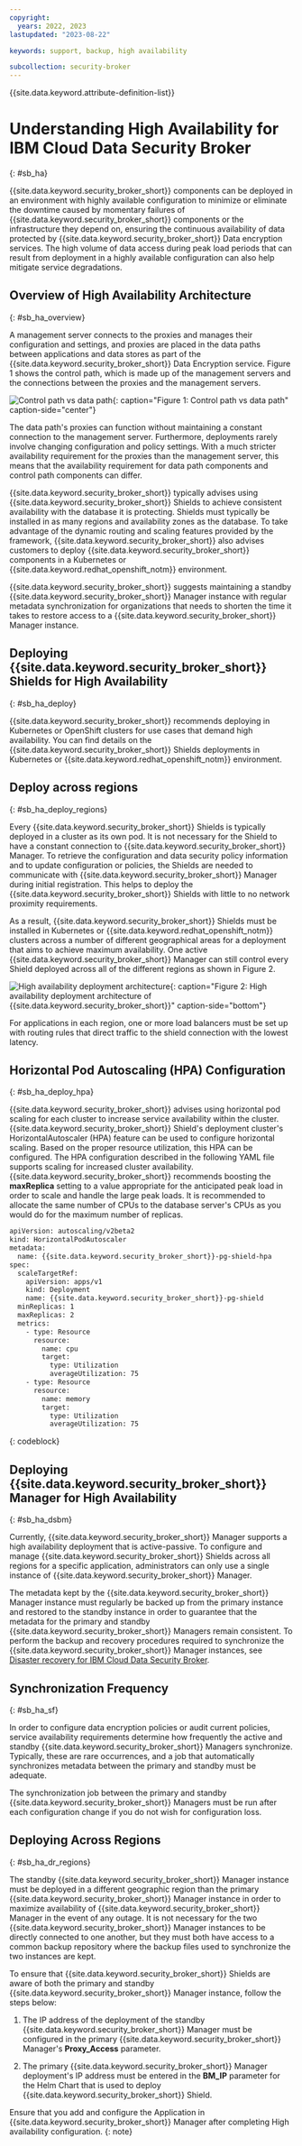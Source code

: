 ```yaml
---
copyright:
  years: 2022, 2023
lastupdated: "2023-08-22"

keywords: support, backup, high availability

subcollection: security-broker
---
```


{{site.data.keyword.attribute-definition-list}}

# Understanding High Availability for IBM Cloud Data Security Broker
{: #sb_ha}

{{site.data.keyword.security_broker_short}} components can be deployed in an environment with highly available configuration to minimize or eliminate the downtime caused by momentary failures of {{site.data.keyword.security_broker_short}} components or the infrastructure they depend on, ensuring the continuous availability of data protected by {{site.data.keyword.security_broker_short}} Data encryption services. The high volume of data access during peak load periods that can result from deployment in a highly available configuration can also help mitigate service degradations.

## Overview of High Availability Architecture
{: #sb_ha_overview}

A management server connects to the proxies and manages their configuration and settings, and proxies are placed in the data paths between applications and data stores as part of the {{site.data.keyword.security_broker_short}} Data Encryption service. Figure 1 shows the control path, which is made up of the management servers and the connections between the proxies and the management servers.

![Control path vs data path](images/ha_ctr_data_path.svg "Control path vs data path"){: caption="Figure 1: Control path vs data path" caption-side="center"}

The data path's proxies can function without maintaining a constant connection to the management server. Furthermore, deployments rarely involve changing configuration and policy settings. With a much stricter availability requirement for the proxies than the management server, this means that the availability requirement for data path components and control path components can differ.

{{site.data.keyword.security_broker_short}} typically advises using {{site.data.keyword.security_broker_short}} Shields to achieve consistent availability with the database it is protecting. Shields must typically be installed in as many regions and availability zones as the database. To take advantage of the dynamic routing and scaling features provided by the framework, {{site.data.keyword.security_broker_short}} also advises customers to deploy {{site.data.keyword.security_broker_short}} components in a Kubernetes or {{site.data.keyword.redhat_openshift_notm}} environment.

{{site.data.keyword.security_broker_short}} suggests maintaining a standby {{site.data.keyword.security_broker_short}} Manager instance with regular metadata synchronization for organizations that needs to shorten the time it takes to restore access to a {{site.data.keyword.security_broker_short}} Manager instance.

## Deploying {{site.data.keyword.security_broker_short}} Shields for High Availability
{: #sb_ha_deploy}

{{site.data.keyword.security_broker_short}} recommends deploying in Kubernetes or OpenShift clusters for use cases that demand high availability. You can find details on the {{site.data.keyword.security_broker_short}} Shields deployments in Kubernetes or {{site.data.keyword.redhat_openshift_notm}} environment.

## Deploy across regions
{: #sb_ha_deploy_regions}

Every {{site.data.keyword.security_broker_short}} Shields is typically deployed in a cluster as its own pod. It is not necessary for the Shield to have a constant connection to {{site.data.keyword.security_broker_short}} Manager. To retrieve the configuration and data security policy information and to update configuration or policies, the Shields are needed to communicate with {{site.data.keyword.security_broker_short}} Manager during initial registration. This helps to deploy the {{site.data.keyword.security_broker_short}} Shields with little to no network proximity requirements.

As a result, {{site.data.keyword.security_broker_short}} Shields must be installed in Kubernetes or {{site.data.keyword.redhat_openshift_notm}} clusters across a number of different geographical areas for a deployment that aims to achieve maximum availability. One active {{site.data.keyword.security_broker_short}} Manager can still control every Shield deployed across all of the different regions as shown in Figure 2.

![High availability deployment architecture](images/HA_arch.svg "High availability deployment architecture of {{site.data.keyword.security_broker_short}}"){: caption="Figure 2: High availability deployment architecture of {{site.data.keyword.security_broker_short}}" caption-side="bottom"}

For applications in each region, one or more load balancers must be set up with routing rules that direct traffic to the shield connection with the lowest latency.

## Horizontal Pod Autoscaling (HPA) Configuration
{: #sb_ha_deploy_hpa}

{{site.data.keyword.security_broker_short}} advises using horizontal pod scaling for each cluster to increase service availability within the cluster. {{site.data.keyword.security_broker_short}} Shield's deployment cluster's HorizontalAutoscaler (HPA) feature can be used to configure horizontal scaling. Based on the proper resource utilization, this HPA can be configured. The HPA configuration described in the following YAML file supports scaling for increased cluster availability. {{site.data.keyword.security_broker_short}} recommends boosting the **maxReplica** setting to a value appropriate for the anticipated peak load in order to scale and handle the large peak loads. It is recommended to allocate the same number of CPUs to the database server's CPUs as you would do for the maximum number of replicas.

```sh
apiVersion: autoscaling/v2beta2
kind: HorizontalPodAutoscaler
metadata:
  name: {{site.data.keyword.security_broker_short}}-pg-shield-hpa
spec:
  scaleTargetRef:
    apiVersion: apps/v1
    kind: Deployment
    name: {{site.data.keyword.security_broker_short}}-pg-shield
  minReplicas: 1
  maxReplicas: 2
  metrics:
    - type: Resource
      resource:
        name: cpu
        target:
          type: Utilization
          averageUtilization: 75
    - type: Resource
      resource:
        name: memory
        target:
          type: Utilization
          averageUtilization: 75
```
{: codeblock}

## Deploying {{site.data.keyword.security_broker_short}} Manager for High Availability
{: #sb_ha_dsbm}

Currently, {{site.data.keyword.security_broker_short}} Manager supports a high availability deployment that is active-passive. To configure and manage {{site.data.keyword.security_broker_short}} Shields across all regions for a specific application, administrators can only use a single instance of {{site.data.keyword.security_broker_short}} Manager.

The metadata kept by the {{site.data.keyword.security_broker_short}} Manager instance must regularly be backed up from the primary instance and restored to the standby instance in order to guarantee that the metadata for the primary and standby {{site.data.keyword.security_broker_short}} Managers remain consistent. To perform the backup and recovery procedures required to synchronize the {{site.data.keyword.security_broker_short}} Manager instances, see [Disaster recovery for IBM Cloud Data Security Broker](/docs/security-broker?topic=security-broker-sb_dr).

## Synchronization Frequency
{: #sb_ha_sf}

In order to configure data encryption policies or audit current policies, service availability requirements determine how frequently the active and standby {{site.data.keyword.security_broker_short}} Managers synchronize. Typically, these are rare occurrences, and a job that automatically synchronizes metadata between the primary and standby must be adequate.

The synchronization job between the primary and standby {{site.data.keyword.security_broker_short}} Managers must be run after each configuration change if you do not wish for configuration loss.

## Deploying Across Regions
{: #sb_ha_dr_regions}

The standby {{site.data.keyword.security_broker_short}} Manager instance must be deployed in a different geographic region than the primary {{site.data.keyword.security_broker_short}} Manager instance in order to maximize availability of {{site.data.keyword.security_broker_short}} Manager in the event of any outage. It is not necessary for the two {{site.data.keyword.security_broker_short}} Manager instances to be directly connected to one another, but they must both have access to a common backup repository where the backup files used to synchronize the two instances are kept.

To ensure that {{site.data.keyword.security_broker_short}} Shields are aware of both the primary and standby {{site.data.keyword.security_broker_short}} Manager instance, follow the steps below:

1. The IP address of the deployment of the standby {{site.data.keyword.security_broker_short}} Manager must be configured in the primary {{site.data.keyword.security_broker_short}} Manager's **Proxy_Access** parameter.

2. The primary {{site.data.keyword.security_broker_short}} Manager deployment's IP address must be entered in the **BM_IP** parameter for the Helm Chart that is used to deploy {{site.data.keyword.security_broker_short}} Shield.

Ensure that you add and configure the Application in {{site.data.keyword.security_broker_short}} Manager after completing High availability configuration.
{: note}

